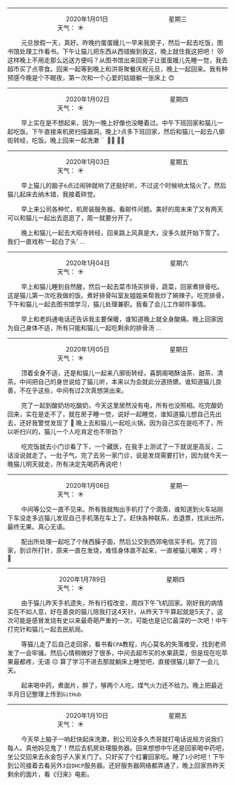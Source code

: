 ***
&nbsp;&nbsp;&nbsp;&nbsp;&nbsp;&nbsp;&nbsp;&nbsp;&nbsp;&nbsp;&nbsp;&nbsp;&nbsp;&nbsp;&nbsp;&nbsp;&nbsp;&nbsp;
&nbsp;&nbsp;&nbsp;&nbsp;&nbsp;&nbsp;&nbsp;&nbsp;&nbsp;&nbsp;&nbsp;&nbsp;&nbsp;&nbsp;           2020年1月01日
&nbsp;&nbsp;&nbsp;&nbsp;&nbsp;&nbsp;&nbsp;&nbsp;&nbsp;&nbsp;&nbsp;&nbsp;&nbsp;&nbsp;&nbsp;&nbsp;&nbsp;&nbsp;
&nbsp;&nbsp;&nbsp;&nbsp;&nbsp;&nbsp;&nbsp;&nbsp;&nbsp;&nbsp;&nbsp;&nbsp;&nbsp;&nbsp;                星期三
&nbsp;&nbsp;&nbsp;&nbsp;&nbsp;&nbsp;&nbsp;&nbsp;&nbsp;&nbsp;&nbsp;&nbsp;&nbsp;&nbsp;&nbsp;&nbsp;&nbsp;&nbsp;
&nbsp;&nbsp;&nbsp;&nbsp;&nbsp;&nbsp;&nbsp;&nbsp;&nbsp;&nbsp;&nbsp;&nbsp;&nbsp;&nbsp;&nbsp;&nbsp;&nbsp;&nbsp;
&nbsp;&nbsp;&nbsp;&nbsp;&nbsp;&nbsp;&nbsp;&nbsp;&nbsp;                                       天气： :sunny:


&nbsp;&nbsp;&nbsp;&nbsp;&nbsp;&nbsp;&nbsp;&nbsp;元旦放假一天，真好。昨晚约蛋蛋嫚儿一早来我房子，然后一起去吃饭，图书馆处理工作看书。下午让猫儿把东西从西错搬到我这，晚上就住我这把吧！ :heart_eyes_cat: 这样晚上不用走那么远送方便吗？从图书馆出来回房子让蛋蛋嫚儿先睡一觉，我去超市买了点零食。回来一起等到晚上和洪哥聚餐庆祝元旦，晚上一起回来。我有种预感今晚是个不眠夜，第一次和一个心爱的姑娘躺一张床上 :heart_eyes:


***
&nbsp;&nbsp;&nbsp;&nbsp;&nbsp;&nbsp;&nbsp;&nbsp;&nbsp;&nbsp;&nbsp;&nbsp;&nbsp;&nbsp;&nbsp;&nbsp;&nbsp;&nbsp;
&nbsp;&nbsp;&nbsp;&nbsp;&nbsp;&nbsp;&nbsp;&nbsp;&nbsp;&nbsp;&nbsp;&nbsp;&nbsp;&nbsp;           2020年1月02日
&nbsp;&nbsp;&nbsp;&nbsp;&nbsp;&nbsp;&nbsp;&nbsp;&nbsp;&nbsp;&nbsp;&nbsp;&nbsp;&nbsp;&nbsp;&nbsp;&nbsp;&nbsp;
&nbsp;&nbsp;&nbsp;&nbsp;&nbsp;&nbsp;&nbsp;&nbsp;&nbsp;&nbsp;&nbsp;&nbsp;&nbsp;&nbsp;                星期四
&nbsp;&nbsp;&nbsp;&nbsp;&nbsp;&nbsp;&nbsp;&nbsp;&nbsp;&nbsp;&nbsp;&nbsp;&nbsp;&nbsp;&nbsp;&nbsp;&nbsp;&nbsp;
&nbsp;&nbsp;&nbsp;&nbsp;&nbsp;&nbsp;&nbsp;&nbsp;&nbsp;&nbsp;&nbsp;&nbsp;&nbsp;&nbsp;&nbsp;&nbsp;&nbsp;&nbsp;
&nbsp;&nbsp;&nbsp;&nbsp;&nbsp;&nbsp;&nbsp;&nbsp;&nbsp;                                       天气： :sunny:


&nbsp;&nbsp;&nbsp;&nbsp;&nbsp;&nbsp;&nbsp;&nbsp;早上实在是不想起来，因为一晚上好像也没睡着过。中午下班回家和猫儿一起吃饭。下午直接来机房扫描漏洞，晚上`7`点多下班回家，然后和猫儿一起去八廓街转经，吃饭。晚上回来一起洗漱﹉ :woman_shrugging: :man_shrugging:


***
&nbsp;&nbsp;&nbsp;&nbsp;&nbsp;&nbsp;&nbsp;&nbsp;&nbsp;&nbsp;&nbsp;&nbsp;&nbsp;&nbsp;&nbsp;&nbsp;&nbsp;&nbsp;
&nbsp;&nbsp;&nbsp;&nbsp;&nbsp;&nbsp;&nbsp;&nbsp;&nbsp;&nbsp;&nbsp;&nbsp;&nbsp;&nbsp;           2020年1月03日
&nbsp;&nbsp;&nbsp;&nbsp;&nbsp;&nbsp;&nbsp;&nbsp;&nbsp;&nbsp;&nbsp;&nbsp;&nbsp;&nbsp;&nbsp;&nbsp;&nbsp;&nbsp;
&nbsp;&nbsp;&nbsp;&nbsp;&nbsp;&nbsp;&nbsp;&nbsp;&nbsp;&nbsp;&nbsp;&nbsp;&nbsp;&nbsp;                星期五
&nbsp;&nbsp;&nbsp;&nbsp;&nbsp;&nbsp;&nbsp;&nbsp;&nbsp;&nbsp;&nbsp;&nbsp;&nbsp;&nbsp;&nbsp;&nbsp;&nbsp;&nbsp;
&nbsp;&nbsp;&nbsp;&nbsp;&nbsp;&nbsp;&nbsp;&nbsp;&nbsp;&nbsp;&nbsp;&nbsp;&nbsp;&nbsp;&nbsp;&nbsp;&nbsp;&nbsp;
&nbsp;&nbsp;&nbsp;&nbsp;&nbsp;&nbsp;&nbsp;&nbsp;&nbsp;                                       天气： :sunny:

&nbsp;&nbsp;&nbsp;&nbsp;&nbsp;&nbsp;&nbsp;&nbsp;早上猫儿的脑子`6`点过闹钟就响了还挺好听，不过这个时候响太恼火了。然后猫儿起床去纳木错，我接着碎觉。

&nbsp;&nbsp;&nbsp;&nbsp;&nbsp;&nbsp;&nbsp;&nbsp;早上来公司各种忙，机房装服务器。看邮件问题。美好的周末来了又有两天可以和猫儿一起出去逛逛了，周一就要分开了。

&nbsp;&nbsp;&nbsp;&nbsp;&nbsp;&nbsp;&nbsp;&nbsp;晚上和猫儿一起去大昭寺转经，回来路上风真是大，没多久就开始下雪了。我们一直戏称‘一起白了头’ ...


***
&nbsp;&nbsp;&nbsp;&nbsp;&nbsp;&nbsp;&nbsp;&nbsp;&nbsp;&nbsp;&nbsp;&nbsp;&nbsp;&nbsp;&nbsp;&nbsp;&nbsp;&nbsp;
&nbsp;&nbsp;&nbsp;&nbsp;&nbsp;&nbsp;&nbsp;&nbsp;&nbsp;&nbsp;&nbsp;&nbsp;&nbsp;&nbsp;           2020年1月04日
&nbsp;&nbsp;&nbsp;&nbsp;&nbsp;&nbsp;&nbsp;&nbsp;&nbsp;&nbsp;&nbsp;&nbsp;&nbsp;&nbsp;&nbsp;&nbsp;&nbsp;&nbsp;
&nbsp;&nbsp;&nbsp;&nbsp;&nbsp;&nbsp;&nbsp;&nbsp;&nbsp;&nbsp;&nbsp;&nbsp;&nbsp;&nbsp;                星期六
&nbsp;&nbsp;&nbsp;&nbsp;&nbsp;&nbsp;&nbsp;&nbsp;&nbsp;&nbsp;&nbsp;&nbsp;&nbsp;&nbsp;&nbsp;&nbsp;&nbsp;&nbsp;
&nbsp;&nbsp;&nbsp;&nbsp;&nbsp;&nbsp;&nbsp;&nbsp;&nbsp;&nbsp;&nbsp;&nbsp;&nbsp;&nbsp;&nbsp;&nbsp;&nbsp;&nbsp;
&nbsp;&nbsp;&nbsp;&nbsp;&nbsp;&nbsp;&nbsp;&nbsp;&nbsp;                                       天气： :sunny:

&nbsp;&nbsp;&nbsp;&nbsp;&nbsp;&nbsp;&nbsp;&nbsp;早上和猫儿睡到自然醒，然后一起去菜市场买排骨，蔬菜，回家煮排骨吃。这是猫儿第一次吃我做的饭。煮好排骨叫室友姐姐来帮我炒了碗辣子。吃完排骨，下午和猫儿一起去图书馆学习，猫儿处理兼职。我看了会儿工作邮件事情。

&nbsp;&nbsp;&nbsp;&nbsp;&nbsp;&nbsp;&nbsp;&nbsp;早上和老妈通电话还告诉我主要保暖，谁知道晚上就全身酸痛。晚上回家因为自己身体不适，所有只能和猫儿一起吃剩余的排骨汤 ... 

***
&nbsp;&nbsp;&nbsp;&nbsp;&nbsp;&nbsp;&nbsp;&nbsp;&nbsp;&nbsp;&nbsp;&nbsp;&nbsp;&nbsp;&nbsp;&nbsp;&nbsp;&nbsp;
&nbsp;&nbsp;&nbsp;&nbsp;&nbsp;&nbsp;&nbsp;&nbsp;&nbsp;&nbsp;&nbsp;&nbsp;&nbsp;&nbsp;           2020年1月05日
&nbsp;&nbsp;&nbsp;&nbsp;&nbsp;&nbsp;&nbsp;&nbsp;&nbsp;&nbsp;&nbsp;&nbsp;&nbsp;&nbsp;&nbsp;&nbsp;&nbsp;&nbsp;
&nbsp;&nbsp;&nbsp;&nbsp;&nbsp;&nbsp;&nbsp;&nbsp;&nbsp;&nbsp;&nbsp;&nbsp;&nbsp;&nbsp;                星期日
&nbsp;&nbsp;&nbsp;&nbsp;&nbsp;&nbsp;&nbsp;&nbsp;&nbsp;&nbsp;&nbsp;&nbsp;&nbsp;&nbsp;&nbsp;&nbsp;&nbsp;&nbsp;
&nbsp;&nbsp;&nbsp;&nbsp;&nbsp;&nbsp;&nbsp;&nbsp;&nbsp;&nbsp;&nbsp;&nbsp;&nbsp;&nbsp;&nbsp;&nbsp;&nbsp;&nbsp;
&nbsp;&nbsp;&nbsp;&nbsp;&nbsp;&nbsp;&nbsp;&nbsp;&nbsp;                                       天气： :sunny:

&nbsp;&nbsp;&nbsp;&nbsp;&nbsp;&nbsp;&nbsp;&nbsp;顶着全身不适，还是和猫儿一起来八廓街转经，喜鹊阁喝酥油茶、甜茶、清茶。中间把自己的身世说给了猫儿听，本来以为会就此分道扬镳。谁知道猫儿良善，不在乎这些，中间有过2次真想哭出来。

&nbsp;&nbsp;&nbsp;&nbsp;&nbsp;&nbsp;&nbsp;&nbsp;完了一起到酸奶坊吃酸奶，今天这里居然没有电，所有也没照相。吃完酸奶回来，实在是走不了，就在房子睡一觉，说好一起睡觉，谁知道猫儿想自己先出去，还好我警觉发现了 :thinking: 晚上去和猫儿一起吃火锅，因为自己实在是吃不了，所以听扫兴的，猫儿一个人吃肯定也不带劲？

&nbsp;&nbsp;&nbsp;&nbsp;&nbsp;&nbsp;&nbsp;&nbsp;吃完饭就去小门诊看了下，一个藏医，在我手上测试了一下就说是高反，二话没说就走了。一肚子气。完了去另一家门诊，说是发烧需要打针，因为就今天一晚猫儿明天就走，所有决定先喝药再说吧！


***
&nbsp;&nbsp;&nbsp;&nbsp;&nbsp;&nbsp;&nbsp;&nbsp;&nbsp;&nbsp;&nbsp;&nbsp;&nbsp;&nbsp;&nbsp;&nbsp;&nbsp;&nbsp;
&nbsp;&nbsp;&nbsp;&nbsp;&nbsp;&nbsp;&nbsp;&nbsp;&nbsp;&nbsp;&nbsp;&nbsp;&nbsp;&nbsp;           2020年1月06日
&nbsp;&nbsp;&nbsp;&nbsp;&nbsp;&nbsp;&nbsp;&nbsp;&nbsp;&nbsp;&nbsp;&nbsp;&nbsp;&nbsp;&nbsp;&nbsp;&nbsp;&nbsp;
&nbsp;&nbsp;&nbsp;&nbsp;&nbsp;&nbsp;&nbsp;&nbsp;&nbsp;&nbsp;&nbsp;&nbsp;&nbsp;&nbsp;                星期一
&nbsp;&nbsp;&nbsp;&nbsp;&nbsp;&nbsp;&nbsp;&nbsp;&nbsp;&nbsp;&nbsp;&nbsp;&nbsp;&nbsp;&nbsp;&nbsp;&nbsp;&nbsp;
&nbsp;&nbsp;&nbsp;&nbsp;&nbsp;&nbsp;&nbsp;&nbsp;&nbsp;&nbsp;&nbsp;&nbsp;&nbsp;&nbsp;&nbsp;&nbsp;&nbsp;&nbsp;
&nbsp;&nbsp;&nbsp;&nbsp;&nbsp;&nbsp;&nbsp;&nbsp;&nbsp;                                       天气： :sunny:

&nbsp;&nbsp;&nbsp;&nbsp;&nbsp;&nbsp;&nbsp;&nbsp;中间等公交一直不见来。所有我就掏出手机打了个滴滴，谁知道到火车站刚下车没走多远猫儿发现自己手机落在车上了。赶快各种联系，去退票，找派出所，最终无果。真心无语。

&nbsp;&nbsp;&nbsp;&nbsp;&nbsp;&nbsp;&nbsp;&nbsp;配出所处理一起吃了个陕西臊子面，然后公交到西郊电信买手机。完了回家，到诊所打针，原来一直在发烧，难怪身体直不起来，一直被猫儿嘲笑 ，哼！ :rofl:

***
&nbsp;&nbsp;&nbsp;&nbsp;&nbsp;&nbsp;&nbsp;&nbsp;&nbsp;&nbsp;&nbsp;&nbsp;&nbsp;&nbsp;&nbsp;&nbsp;&nbsp;&nbsp;
&nbsp;&nbsp;&nbsp;&nbsp;&nbsp;&nbsp;&nbsp;&nbsp;&nbsp;&nbsp;           2020年1月789日
&nbsp;&nbsp;&nbsp;&nbsp;&nbsp;&nbsp;&nbsp;&nbsp;&nbsp;&nbsp;&nbsp;&nbsp;&nbsp;&nbsp;&nbsp;&nbsp;&nbsp;&nbsp;
&nbsp;&nbsp;&nbsp;&nbsp;&nbsp;&nbsp;&nbsp;&nbsp;&nbsp;&nbsp;&nbsp;&nbsp;&nbsp;&nbsp;                星期四
&nbsp;&nbsp;&nbsp;&nbsp;&nbsp;&nbsp;&nbsp;&nbsp;&nbsp;&nbsp;&nbsp;&nbsp;&nbsp;&nbsp;&nbsp;&nbsp;&nbsp;&nbsp;
&nbsp;&nbsp;&nbsp;&nbsp;&nbsp;&nbsp;&nbsp;&nbsp;&nbsp;&nbsp;&nbsp;&nbsp;&nbsp;&nbsp;&nbsp;&nbsp;&nbsp;&nbsp;
&nbsp;&nbsp;&nbsp;&nbsp;&nbsp;&nbsp;&nbsp;&nbsp;&nbsp;                                       天气： :sunny:


&nbsp;&nbsp;&nbsp;&nbsp;&nbsp;&nbsp;&nbsp;&nbsp;由于猫儿昨天手机遗失，所有行程改变，周四下午飞机回家。刚好我的病情实在不如人意，好在善良的猫儿陪我打这4天针，从昨天下午算起就是5天了，这次可能是感冒发烧有史以来最奇葩严重的一次，可能也是记忆最深的一次吧！中午打完针和猫儿一起去民航局。

&nbsp;&nbsp;&nbsp;&nbsp;&nbsp;&nbsp;&nbsp;&nbsp;等猫儿走了后自己走回家，看书看`CPA`教程，内心莫名的失落难受，找到老师发了一会牢骚。然后心情稍微好了很多，中间去超市买的水果蔬菜，但是现在吃苹果最都疼，无语 :pensive: 算了学习不进去那就躺床上睡觉吧，直接很猫儿聊了一会儿天。

&nbsp;&nbsp;&nbsp;&nbsp;&nbsp;&nbsp;&nbsp;&nbsp;起来喝中药，煮面片，醉了，够两个人吃，煤气火力还不给力。晚上把最近半月日记整理上传到`GitHub`


***
&nbsp;&nbsp;&nbsp;&nbsp;&nbsp;&nbsp;&nbsp;&nbsp;&nbsp;&nbsp;&nbsp;&nbsp;&nbsp;&nbsp;&nbsp;&nbsp;&nbsp;&nbsp;
&nbsp;&nbsp;&nbsp;&nbsp;&nbsp;&nbsp;&nbsp;&nbsp;&nbsp;&nbsp;&nbsp;&nbsp;&nbsp;&nbsp;           2020年1月10日
&nbsp;&nbsp;&nbsp;&nbsp;&nbsp;&nbsp;&nbsp;&nbsp;&nbsp;&nbsp;&nbsp;&nbsp;&nbsp;&nbsp;&nbsp;&nbsp;&nbsp;&nbsp;
&nbsp;&nbsp;&nbsp;&nbsp;&nbsp;&nbsp;&nbsp;&nbsp;&nbsp;&nbsp;&nbsp;&nbsp;&nbsp;&nbsp;                星期五
&nbsp;&nbsp;&nbsp;&nbsp;&nbsp;&nbsp;&nbsp;&nbsp;&nbsp;&nbsp;&nbsp;&nbsp;&nbsp;&nbsp;&nbsp;&nbsp;&nbsp;&nbsp;
&nbsp;&nbsp;&nbsp;&nbsp;&nbsp;&nbsp;&nbsp;&nbsp;&nbsp;&nbsp;&nbsp;&nbsp;&nbsp;&nbsp;&nbsp;&nbsp;&nbsp;&nbsp;
&nbsp;&nbsp;&nbsp;&nbsp;&nbsp;&nbsp;&nbsp;&nbsp;&nbsp;                                       天气： :sunny:


&nbsp;&nbsp;&nbsp;&nbsp;&nbsp;&nbsp;&nbsp;&nbsp;今天早上脑子一响赶快起床洗漱，到公司没多久杰哥就打电话说局方说我们每人。真他妈见鬼了！然后去机房处理服务器。回来想想中午还是回家喝中药吧，坐公交回来去永金包子人家关门了。只好买了个红薯回家吃。睡了`1`小时吧！下午到公司接着去看另外`3`台`DHCP`服务器。还好服务器网络都弄通了，晚上回家热昨天剩余的面片，看《归来》电影。
